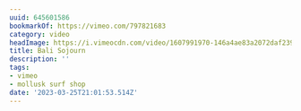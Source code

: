```yaml
---
uuid: 645601586
bookmarkOf: https://vimeo.com/797821683
category: video
headImage: https://i.vimeocdn.com/video/1607991970-146a4ae83a2072daf23960f9f96575fbdfc85c3d688c05933f236cd829a7d271-d_295x166
title: Bali Sojourn
description: ''
tags:
- vimeo
- mollusk surf shop
date: '2023-03-25T21:01:53.514Z'
---
```



